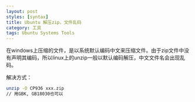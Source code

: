 ```yaml
---
layout: post
styles: [syntax]
title: Ubuntu 解压zip，文件乱码
category: 工具
tags: Ubuntu Systems Tools
---
```


在windows上压缩的文件，是以系统默认编码中文来压缩文件。由于zip文件中没有声明其编码，所以linux上的unzip一般以默认编码解压，中文文件名会出现乱码。

解决方式：

```bash
unzip -O CP936 xxx.zip
// 用GBK, GB18030也可以
```
